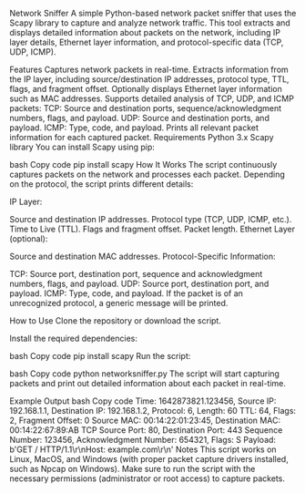 Network Sniffer
A simple Python-based network packet sniffer that uses the Scapy library to capture and analyze network traffic. This tool extracts and displays detailed information about packets on the network, including IP layer details, Ethernet layer information, and protocol-specific data (TCP, UDP, ICMP).

Features
Captures network packets in real-time.
Extracts information from the IP layer, including source/destination IP addresses, protocol type, TTL, flags, and fragment offset.
Optionally displays Ethernet layer information such as MAC addresses.
Supports detailed analysis of TCP, UDP, and ICMP packets:
TCP: Source and destination ports, sequence/acknowledgment numbers, flags, and payload.
UDP: Source and destination ports, and payload.
ICMP: Type, code, and payload.
Prints all relevant packet information for each captured packet.
Requirements
Python 3.x
Scapy library
You can install Scapy using pip:

bash
Copy code
pip install scapy
How It Works
The script continuously captures packets on the network and processes each packet. Depending on the protocol, the script prints different details:

IP Layer:

Source and destination IP addresses.
Protocol type (TCP, UDP, ICMP, etc.).
Time to Live (TTL).
Flags and fragment offset.
Packet length.
Ethernet Layer (optional):

Source and destination MAC addresses.
Protocol-Specific Information:

TCP: Source port, destination port, sequence and acknowledgment numbers, flags, and payload.
UDP: Source port, destination port, and payload.
ICMP: Type, code, and payload.
If the packet is of an unrecognized protocol, a generic message will be printed.

How to Use
Clone the repository or download the script.

Install the required dependencies:

bash
Copy code
pip install scapy
Run the script:

bash
Copy code
python networksniffer.py
The script will start capturing packets and print out detailed information about each packet in real-time.

Example Output
bash
Copy code
Time: 1642873821.123456, Source IP: 192.168.1.1, Destination IP: 192.168.1.2, Protocol: 6, Length: 60
    TTL: 64, Flags: 2, Fragment Offset: 0
    Source MAC: 00:14:22:01:23:45, Destination MAC: 00:14:22:67:89:AB
    TCP Source Port: 80, Destination Port: 443
    Sequence Number: 123456, Acknowledgment Number: 654321, Flags: S
    Payload: b'GET / HTTP/1.1\r\nHost: example.com\r\n'
Notes
This script works on Linux, MacOS, and Windows (with proper packet capture drivers installed, such as Npcap on Windows).
Make sure to run the script with the necessary permissions (administrator or root access) to capture packets.
